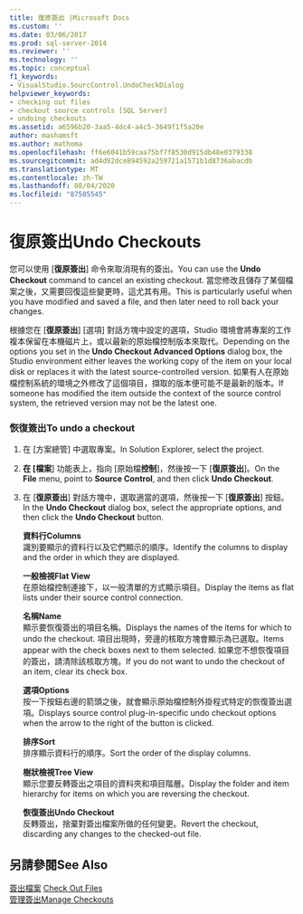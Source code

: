 ```yaml
---
title: 復原簽出 |Microsoft Docs
ms.custom: ''
ms.date: 03/06/2017
ms.prod: sql-server-2014
ms.reviewer: ''
ms.technology: ''
ms.topic: conceptual
f1_keywords:
- VisualStudio.SourcControl.UndoCheckDialog
helpviewer_keywords:
- checking out files
- checkout source controls [SQL Server]
- undoing checkouts
ms.assetid: a6596b20-3aa5-4dc4-a4c5-3649f1f5a20e
author: mashamsft
ms.author: mathoma
ms.openlocfilehash: ff6e6041b59caa75bf7f8530d915db48e0379338
ms.sourcegitcommit: ad4d92dce894592a259721a1571b1d8736abacdb
ms.translationtype: MT
ms.contentlocale: zh-TW
ms.lasthandoff: 08/04/2020
ms.locfileid: "87585545"
---
```

# <a name="undo-checkouts"></a><span data-ttu-id="7b71f-102">復原簽出</span><span class="sxs-lookup"><span data-stu-id="7b71f-102">Undo Checkouts</span></span>
  <span data-ttu-id="7b71f-103">您可以使用 [**復原簽出**] 命令來取消現有的簽出。</span><span class="sxs-lookup"><span data-stu-id="7b71f-103">You can use the **Undo Checkout** command to cancel an existing checkout.</span></span> <span data-ttu-id="7b71f-104">當您修改且儲存了某個檔案之後，又需要回復這些變更時，這尤其有用。</span><span class="sxs-lookup"><span data-stu-id="7b71f-104">This is particularly useful when you have modified and saved a file, and then later need to roll back your changes.</span></span>  
  
 <span data-ttu-id="7b71f-105">根據您在 [**復原簽出**] [選項] 對話方塊中設定的選項，Studio 環境會將專案的工作複本保留在本機磁片上，或以最新的原始檔控制版本來取代。</span><span class="sxs-lookup"><span data-stu-id="7b71f-105">Depending on the options you set in the **Undo Checkout Advanced Options** dialog box, the Studio environment either leaves the working copy of the item on your local disk or replaces it with the latest source-controlled version.</span></span> <span data-ttu-id="7b71f-106">如果有人在原始檔控制系統的環境之外修改了這個項目，擷取的版本便可能不是最新的版本。</span><span class="sxs-lookup"><span data-stu-id="7b71f-106">If someone has modified the item outside the context of the source control system, the retrieved version may not be the latest one.</span></span>  
  
### <a name="to-undo-a-checkout"></a><span data-ttu-id="7b71f-107">恢復簽出</span><span class="sxs-lookup"><span data-stu-id="7b71f-107">To undo a checkout</span></span>  
  
1.  <span data-ttu-id="7b71f-108">在 [方案總管] 中選取專案。</span><span class="sxs-lookup"><span data-stu-id="7b71f-108">In Solution Explorer, select the project.</span></span>  
  
2.  <span data-ttu-id="7b71f-109">**在 [檔案**] 功能表上，指向 [原始檔**控制**]，然後按一下 [**復原簽出**]。</span><span class="sxs-lookup"><span data-stu-id="7b71f-109">On the **File** menu, point to **Source Control**, and then click **Undo Checkout**.</span></span>  
  
3.  <span data-ttu-id="7b71f-110">在 [**復原簽出**] 對話方塊中，選取適當的選項，然後按一下 [**復原簽出**] 按鈕。</span><span class="sxs-lookup"><span data-stu-id="7b71f-110">In the **Undo Checkout** dialog box, select the appropriate options, and then click the **Undo Checkout** button.</span></span>  
  
     <span data-ttu-id="7b71f-111">**資料行**</span><span class="sxs-lookup"><span data-stu-id="7b71f-111">**Columns**</span></span>  
     <span data-ttu-id="7b71f-112">識別要顯示的資料行以及它們顯示的順序。</span><span class="sxs-lookup"><span data-stu-id="7b71f-112">Identify the columns to display and the order in which they are displayed.</span></span>  
  
     <span data-ttu-id="7b71f-113">**一般檢視**</span><span class="sxs-lookup"><span data-stu-id="7b71f-113">**Flat View**</span></span>  
     <span data-ttu-id="7b71f-114">在原始檔控制連接下，以一般清單的方式顯示項目。</span><span class="sxs-lookup"><span data-stu-id="7b71f-114">Display the items as flat lists under their source control connection.</span></span>  
  
     <span data-ttu-id="7b71f-115">**名稱**</span><span class="sxs-lookup"><span data-stu-id="7b71f-115">**Name**</span></span>  
     <span data-ttu-id="7b71f-116">顯示要恢復簽出的項目名稱。</span><span class="sxs-lookup"><span data-stu-id="7b71f-116">Displays the names of the items for which to undo the checkout.</span></span> <span data-ttu-id="7b71f-117">項目出現時，旁邊的核取方塊會顯示為已選取。</span><span class="sxs-lookup"><span data-stu-id="7b71f-117">Items appear with the check boxes next to them selected.</span></span> <span data-ttu-id="7b71f-118">如果您不想恢復項目的簽出，請清除該核取方塊。</span><span class="sxs-lookup"><span data-stu-id="7b71f-118">If you do not want to undo the checkout of an item, clear its check box.</span></span>  
  
     <span data-ttu-id="7b71f-119">**選項**</span><span class="sxs-lookup"><span data-stu-id="7b71f-119">**Options**</span></span>  
     <span data-ttu-id="7b71f-120">按一下按鈕右邊的箭頭之後，就會顯示原始檔控制外掛程式特定的恢復簽出選項。</span><span class="sxs-lookup"><span data-stu-id="7b71f-120">Displays source control plug-in-specific undo checkout options when the arrow to the right of the button is clicked.</span></span>  
  
     <span data-ttu-id="7b71f-121">**排序**</span><span class="sxs-lookup"><span data-stu-id="7b71f-121">**Sort**</span></span>  
     <span data-ttu-id="7b71f-122">排序顯示資料行的順序。</span><span class="sxs-lookup"><span data-stu-id="7b71f-122">Sort the order of the display columns.</span></span>  
  
     <span data-ttu-id="7b71f-123">**樹狀檢視**</span><span class="sxs-lookup"><span data-stu-id="7b71f-123">**Tree View**</span></span>  
     <span data-ttu-id="7b71f-124">顯示您要反轉簽出之項目的資料夾和項目階層。</span><span class="sxs-lookup"><span data-stu-id="7b71f-124">Display the folder and item hierarchy for items on which you are reversing the checkout.</span></span>  
  
     <span data-ttu-id="7b71f-125">**恢復簽出**</span><span class="sxs-lookup"><span data-stu-id="7b71f-125">**Undo Checkout**</span></span>  
     <span data-ttu-id="7b71f-126">反轉簽出，捨棄對簽出檔案所做的任何變更。</span><span class="sxs-lookup"><span data-stu-id="7b71f-126">Revert the checkout, discarding any changes to the checked-out file.</span></span>  
  
## <a name="see-also"></a><span data-ttu-id="7b71f-127">另請參閱</span><span class="sxs-lookup"><span data-stu-id="7b71f-127">See Also</span></span>  
 <span data-ttu-id="7b71f-128">[簽出檔案](../../2014/database-engine/check-out-files.md) </span><span class="sxs-lookup"><span data-stu-id="7b71f-128">[Check Out Files](../../2014/database-engine/check-out-files.md) </span></span>  
 [<span data-ttu-id="7b71f-129">管理簽出</span><span class="sxs-lookup"><span data-stu-id="7b71f-129">Manage Checkouts</span></span>](../../2014/database-engine/manage-checkouts.md)  
  
  

